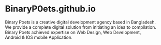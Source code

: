 # BinaryP0ets.github.io
Binary Poets is a creative digital development agency based in Bangladesh. We provide a complete digital solution from initiating an idea to compilation. Binary Poets achieved expertise on Web Design, Web Development, Android &amp; IOS mobile Application.
